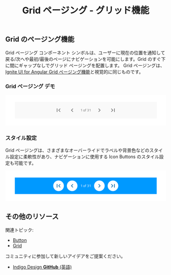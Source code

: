 ﻿---
title: Grid ページング - グリッド機能
_description: Grid ページング コンポーネント シンボルには、現在の配置情報を提供するフッターがあり、Grid コンテンツのページ間をナビゲーションを可能にします。
_keywords: デザイン システム, Sketch, Ignite UI for Angular, コンポーネント, Grid 機能, UI ライブラリ, ウィジェット
_language: ja
---

## Grid のページング機能

Grid ページング コンポーネント シンボルは、ユーザーに現在の位置を通知して戻る/次へや最初/最後のページにナビゲーションを可能にします。Grid のすぐ下に間にギャップなしでグリッド ページングを配置します。
Grid ページングは、[Ignite UI for Angular Grid ページング機能](https://jp.infragistics.com/products/ignite-ui-angular/angular/components/grid_paging.html)と視覚的に同じものです。

### Grid ページング デモ

<img src="../images/grid_paging_demo.png" srcset="../images/grid_paging_demo@2x.png 2x" />

### スタイル設定

Grid ページングは、さまざまなオーバーライドでラベルや背景色などのスタイル設定に柔軟性があり、ナビゲーションに使用する Icon Buttons のスタイル設定も可能です。

<img src="../images/grid_paging_styling.png" srcset="../images/grid_paging_styling@2x.png 2x" />

## その他のリソース

関連トピック:

- [Button](button.md)
- [Grid](grid.md)
  <div class="divider--half"></div>

コミュニティに参加して新しいアイデアをご提案ください。

- [Indigo Design **GitHub** (英語)](https://github.com/IgniteUI/design-system-docfx)
